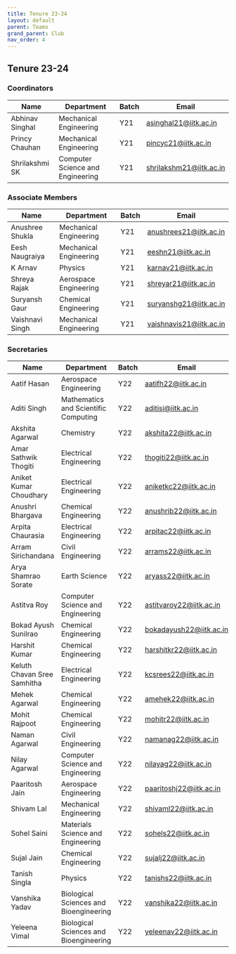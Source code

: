 ```yaml
---
title: Tenure 23-24
layout: default
parent: Teams
grand_parent: Club
nav_order: 4
---
```


## Tenure 23-24

### Coordinators

| Name            | Department                       | Batch | Email                                                     |
| --------------- | -------------------------------- | ----- | --------------------------------------------------------- |
| Abhinav Singhal | Mechanical Engineering           | Y21   | [asinghal21@iitk.ac.in](mailto:asinghal21@iitk.ac.in)     |
| Princy Chauhan  | Mechanical Engineering           | Y21   | [pincyc21@iitk.ac.in](mailto:pincyc21@iitk.ac.in)         |
| Shrilakshmi SK  | Computer Science and Engineering | Y21   | [shrilakshm21@iitk.ac.in](mailto:shrilakshm21@iitk.ac.in) |

### Associate Members

| Name            | Department             | Batch | Email                                                     |
| --------------- | ---------------------- | ----- | --------------------------------------------------------- |
| Anushree Shukla | Mechanical Engineering | Y21   | [anushrees21@iitk.ac.in](mailto:anushrees21@iitk.ac.in)   |
| Eesh Naugraiya  | Mechanical Engineering | Y21   | [eeshn21@iitk.ac.in](mailto:eeshn21@iitk.ac.in)           |
| K Arnav         | Physics                | Y21   | [karnav21@iitk.ac.in](mailto:karnav21@iitk.ac.in)         |
| Shreya Rajak    | Aerospace Engineering  | Y21   | [shreyar21@iitk.ac.in](mailto:shreyar21@iitk.ac.in)       |
| Suryansh Gaur   | Chemical Engineering   | Y21   | [suryanshg21@iitk.ac.in](mailto:suryanshg21@iitk.ac.in)   |
| Vaishnavi Singh | Mechanical Engineering | Y21   | [vaishnavis21@iitk.ac.in](mailto:vaishnavis21@iitk.ac.in) |

### Secretaries

| Name                        | Department                             | Batch | Email                                                     |
| --------------------------- | -------------------------------------- | ----- | --------------------------------------------------------- |
| Aatif Hasan                 | Aerospace Engineering                  | Y22   | [aatifh22@iitk.ac.in](mailto:aatifh22@iitk.ac.in)         |
| Aditi Singh                 | Mathematics and Scientific Computing   | Y22   | [aditisi@iitk.ac.in](mailto:aditisi22@iitk.ac.in)         |
| Akshita Agarwal             | Chemistry                              | Y22   | [akshita22@iitk.ac.in](mailto:akshita22@iitk.ac.in)       |
| Amar Sathwik Thogiti        | Electrical Engineering                 | Y22   | [thogiti22@iitk.ac.in](mailto:thogiti22@iitk.ac.in)       |
| Aniket Kumar Choudhary      | Electrical Engineering                 | Y22   | [aniketkc22@iitk.ac.in](mailto:aniketkc22@iitk.ac.in)     |
| Anushri Bhargava            | Chemical Engineering                   | Y22   | [anushrib22@iitk.ac.in](mailto:anushrib22@iitk.ac.in)     |
| Arpita Chaurasia            | Electrical Engineering                 | Y22   | [arpitac22@iitk.ac.in](mailto:arpitac22@iitk.ac.in)       |
| Arram Sirichandana          | Civil Engineering                      | Y22   | [arrams22@iitk.ac.in](mailto:arrams22@iitk.ac.in)         |
| Arya Shamrao Sorate         | Earth Science                          | Y22   | [aryass22@iitk.ac.in](mailto:aryass22@iitk.ac.in)         |
| Astitva Roy                 | Computer Science and Engineering       | Y22   | [astitvaroy22@iitk.ac.in](mailto:astitvaroy22@iitk.ac.in) |
| Bokad Ayush Sunilrao        | Chemical Engineering                   | Y22   | [bokadayush22@iitk.ac.in](mailto:bokadayush22@iitk.ac.in) |
| Harshit Kumar               | Chemical Engineering                   | Y22   | [harshitkr22@iitk.ac.in](mailto:harshitkr22@iitk.ac.in)   |
| Keluth Chavan Sree Samhitha | Electrical Engineering                 | Y22   | [kcsrees22@iitk.ac.in](mailto:kcsrees22@iitk.ac.in)       |
| Mehek Agarwal               | Chemical Engineering                   | Y22   | [amehek22@iitk.ac.in](mailto:amehek22@iitk.ac.in)         |
| Mohit Rajpoot               | Chemical Engineering                   | Y22   | [mohitr22@iitk.ac.in](mailto:mohitr22@iitk.ac.in)         |
| Naman Agarwal               | Civil Engineering                      | Y22   | [namanag22@iitk.ac.in](mailto:namanag22@iitk.ac.in)       |
| Nilay Agarwal               | Computer Science and Engineering       | Y22   | [nilayag22@iitk.ac.in](mailto:nilayag22@iitk.ac.in)       |
| Paaritosh Jain              | Aerospace Engineering                  | Y22   | [paaritoshj22@iitk.ac.in](mailto:paaritoshj22@iitk.ac.in) |
| Shivam Lal                  | Mechanical Engineering                 | Y22   | [shivaml22@iitk.ac.in](mailto:shivaml@iitk.ac.in)         |
| Sohel Saini                 | Materials Science and Engineering      | Y22   | [sohels22@iitk.ac.in](mailto:sohels22@iitk.ac.in)         |
| Sujal Jain                  | Chemical Engineering                   | Y22   | [sujalj22@iitk.ac.in](mailto:sujalj22@iitk.ac.in)         |
| Tanish Singla               | Physics                                | Y22   | [tanishs22@iitk.ac.in](mailto:tanishs22@iitk.ac.in)       |
| Vanshika Yadav              | Biological Sciences and Bioengineering | Y22   | [vanshika22@iitk.ac.in](mailto:vanshika22@iitk.ac.in)     |
| Yeleena Vimal               | Biological Sciences and Bioengineering | Y22   | [yeleenav22@iitk.ac.in](mailto:yeleenav22@iitk.ac.in)     |
